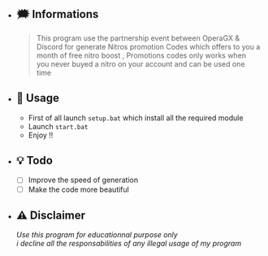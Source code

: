 * ## 🗯️ Informations
    > This program use the partnership event between OperaGX & Discord for generate Nitros promotion Codes which offers to you a month of free nitro boost , 
    > Promotions codes only works when you never buyed a nitro on your account and can be used one time

* ## 🌠 Usage
    + First of all launch `setup.bat` which install all the required module
    + Launch `start.bat`
    + Enjoy !!

* ## 💡 Todo
    - [ ] Improve the speed of generation <br>
    - [ ] Make the code more beautiful

* ## ⚠️ Disclaimer
    *Use this program for educationnal purpose only*<br>
    *i decline all the responsabilities of any illegal usage of my program*
